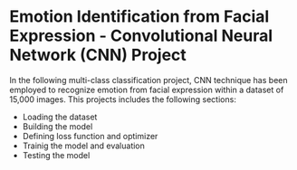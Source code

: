 # Emotion Identification from Facial Expression - Convolutional Neural Network (CNN) Project

In the following multi-class classification project, CNN technique has been employed to recognize emotion from facial expression within a dataset of 15,000 images. This projects includes the following sections:

* Loading the dataset
* Building the model
* Defining loss function and optimizer
* Trainig the model and evaluation
* Testing the model
